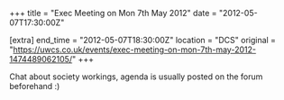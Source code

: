 +++
title = "Exec Meeting on Mon 7th May 2012"
date = "2012-05-07T17:30:00Z"

[extra]
end_time = "2012-05-07T18:30:00Z"
location = "DCS"
original = "https://uwcs.co.uk/events/exec-meeting-on-mon-7th-may-2012-1474489062105/"
+++

Chat about society workings, agenda is usually posted on the forum beforehand :)

